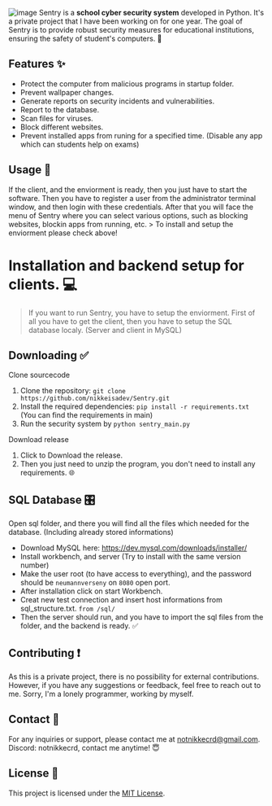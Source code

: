 ![image](https://github.com/nikkeisadev/Sentry/assets/137056695/db78c61d-6be6-434d-b573-08bc29c63726)
Sentry is a **school cyber security system** developed in Python.  It's a private project that I have been working on for one year. The goal of Sentry is to provide robust security measures for educational institutions, ensuring the safety of student's computers. 👾

## Features ✨
- Protect the computer from malicious programs in startup folder.
- Prevent wallpaper changes.
- Generate reports on security incidents and vulnerabilities.
- Report to the database.
- Scan files for viruses.
- Block different websites.
- Prevent installed apps from runing for a specified time. (Disable any app which can students help on exams)

## Usage 📖
If the client, and the enviorment is ready, then you just have to start the software. Then you have to register a user from the administrator terminal window, and then login with these credentials.
After that you will face the menu of Sentry where you can select various options, such as blocking websites, blockin apps from running, etc. > To install and setup the enviorment please check above!

# Installation and backend setup for clients. 💻
> If you want to run Sentry, you have to setup the enviorment. First of all you have to get the client, then you have to setup the SQL database localy. (Server and client in MySQL)
## Downloading ✅
Clone sourcecode
1. Clone the repository: `git clone https://github.com/nikkeisadev/Sentry.git`
2. Install the required dependencies: `pip install -r requirements.txt` (You can find the requirements in main)
3. Run the security system by `python sentry_main.py`

Download release 
1. Click to Download the release.
2. Then you just need to unzip the program, you don't need to install any requirements. 🌐
## SQL Database 🎛
Open sql folder, and there you will find all the files which needed for the database. (Including already stored informations) 
- Download MySQL here: https://dev.mysql.com/downloads/installer/
- Install workbench, and server (Try to install with the same version number)
- Make the user root (to have access to everything), and the password should be `neumannverseny` on `8080` open port.
- After installation click on start Workbench.
- Creat new test connection and insert host informations from sql_structure.txt. `from /sql/`
- Then the server should run, and you have to import the sql files from the folder, and the backend is ready. ✅
  
## Contributing ❗
As this is a private project, there is no possibility for external contributions. However, if you have any suggestions or feedback, feel free to reach out to me.
Sorry, I'm a lonely programmer, working by myself.

## Contact 📨
For any inquiries or support, please contact me at [notnikkecrd@gmail.com](mailto:notnikkecrd@gmail.com).
Discord: notnikkecrd, contact me anytime! 😇

## License 📜
This project is licensed under the [MIT License](LICENSE).
